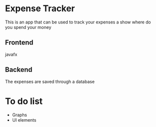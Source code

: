 # Expense Tracker

This is an app that can be used to track your expenses a show where do you spend your money

## Frontend

javafx

## Backend 

The expenses are saved through a database 

# To do list

* Graphs
* UI elements


